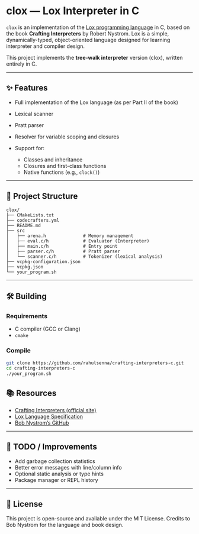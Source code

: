 
# clox — Lox Interpreter in C

`clox` is an implementation of the [Lox programming language](https://craftinginterpreters.com/) in C, based on the book **Crafting Interpreters** by Robert Nystrom. Lox is a simple, dynamically-typed, object-oriented language designed for learning interpreter and compiler design.

This project implements the **tree-walk interpreter** version (clox), written entirely in C.

---

## ✨ Features

* Full implementation of the Lox language (as per Part II of the book)
* Lexical scanner
* Pratt parser
* Resolver for variable scoping and closures
* Support for:

  * Classes and inheritance
  * Closures and first-class functions
  * Native functions (e.g., `clock()`)

---

## 🧠 Project Structure

```
clox/
├── CMakeLists.txt
├── codecrafters.yml
├── README.md
├── src
│   ├── arena.h              # Memory management
│   ├── eval.c/h             # Evaluator (Interpreter)
│   ├── main.c/h             # Entry point
│   ├── parser.c/h           # Pratt parser
│   └── scanner.c/h          # Tokenizer (lexical analysis)
├── vcpkg-configuration.json
├── vcpkg.json
└── your_program.sh
```

---

## 🛠️ Building

### Requirements

* C compiler (GCC or Clang)
* `cmake`

### Compile

```bash
git clone https://github.com/rahulsenna/crafting-interpreters-c.git 
cd crafting-interpreters-c
./your_program.sh
```

## 📚 Resources

* [Crafting Interpreters (official site)](https://craftinginterpreters.com/)
* [Lox Language Specification](https://craftinginterpreters.com/the-lox-language.html)
* [Bob Nystrom’s GitHub](https://github.com/munificent)

---

## 🧼 TODO / Improvements

* Add garbage collection statistics
* Better error messages with line/column info
* Optional static analysis or type hints
* Package manager or REPL history

---

## 📝 License

This project is open-source and available under the MIT License.
Credits to Bob Nystrom for the language and book design.
